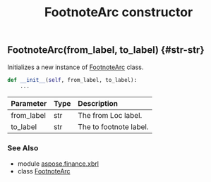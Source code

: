 ﻿---
title: FootnoteArc constructor
second_title: Aspose.Finance for Python via .NET API References
description: 
type: docs
weight: 10
url: /python-net/aspose.finance.xbrl/footnotearc/__init__/
is_root: false
---

## FootnoteArc(from_label, to_label) {#str-str}

Initializes a new instance of [FootnoteArc](/finance/python-net/aspose.finance.xbrl/footnotearc) class.



```python
def __init__(self, from_label, to_label):
    ...
```


| Parameter | Type | Description |
| :- | :- | :- |
| from_label | str | The from Loc label. |
| to_label | str | The to footnote label. |



### See Also
* module [aspose.finance.xbrl](../../)
* class [FootnoteArc](/finance/python-net/aspose.finance.xbrl/footnotearc)
